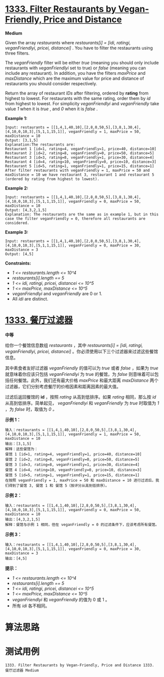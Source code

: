 # [1333. Filter Restaurants by Vegan-Friendly, Price and Distance][enTitle]

**Medium**

Given the array  *restaurants*  where  *restaurants[i] = [idi, ratingi, veganFriendlyi, pricei, distancei]* . You have to filter the restaurants using three filters.

The  *veganFriendly*  filter will be either  *true*  (meaning you should only include restaurants with  *veganFriendlyi*  set to true) or  *false*  (meaning you can include any restaurant). In addition, you have the filters  *maxPrice*  and  *maxDistance*  which are the maximum value for price and distance of restaurants you should consider respectively.

Return the array of restaurant  *IDs*  after filtering, ordered by **rating**  from highest to lowest. For restaurants with the same rating, order them by  *id*  from highest to lowest. For simplicity  *veganFriendlyi*  and  *veganFriendly*  take value  *1*  when it is  *true* , and  *0*  when it is  *false* .



**Example 1:** 

```
Input: restaurants = [[1,4,1,40,10],[2,8,0,50,5],[3,8,1,30,4],[4,10,0,10,3],[5,1,1,15,1]], veganFriendly = 1, maxPrice = 50, maxDistance = 10
Output: [3,1,5] 
Explanation:The restaurants are:
Restaurant 1 [id=1, rating=4, veganFriendly=1, price=40, distance=10]
Restaurant 2 [id=2, rating=8, veganFriendly=0, price=50, distance=5]
Restaurant 3 [id=3, rating=8, veganFriendly=1, price=30, distance=4]
Restaurant 4 [id=4, rating=10, veganFriendly=0, price=10, distance=3]
Restaurant 5 [id=5, rating=1, veganFriendly=1, price=15, distance=1] 
After filter restaurants with veganFriendly = 1, maxPrice = 50 and maxDistance = 10 we have restaurant 3, restaurant 1 and restaurant 5 (ordered by rating from highest to lowest). 

```

**Example 2:** 

```
Input: restaurants = [[1,4,1,40,10],[2,8,0,50,5],[3,8,1,30,4],[4,10,0,10,3],[5,1,1,15,1]], veganFriendly = 0, maxPrice = 50, maxDistance = 10
Output: [4,3,2,1,5]
Explanation: The restaurants are the same as in example 1, but in this case the filter veganFriendly = 0, therefore all restaurants are considered.

```

**Example 3:** 

```
Input: restaurants = [[1,4,1,40,10],[2,8,0,50,5],[3,8,1,30,4],[4,10,0,10,3],[5,1,1,15,1]], veganFriendly = 0, maxPrice = 30, maxDistance = 3
Output: [4,5]

```



**Constraints:** 

-  *1 <= restaurants.length <= 10^4*  
-  *restaurants[i].length == 5*  
-  *1 <= idi, ratingi, pricei, distancei <= 10^5*  
-  *1 <= maxPrice, maxDistance <= 10^5*  
-  *veganFriendlyi*  and  *veganFriendly*  are 0 or 1. 
- All  *idi*  are distinct.


# [1333. 餐厅过滤器][cnTitle]

**中等**

给你一个餐馆信息数组  *restaurants* ，其中  *restaurants[i] = [idi, ratingi, veganFriendlyi, pricei, distancei]* 。你必须使用以下三个过滤器来过滤这些餐馆信息。

其中素食者友好过滤器  *veganFriendly*  的值可以为  *true*  或者  *false* ，如果为  *true*  就意味着你应该只包括  *veganFriendlyi*  为 true 的餐馆，为  *false*  则意味着可以包括任何餐馆。此外，我们还有最大价格  *maxPrice*  和最大距离  *maxDistance*  两个过滤器，它们分别考虑餐厅的价格因素和距离因素的最大值。

过滤后返回餐馆的 **id** ，按照  *rating*  从高到低排序。如果  *rating*  相同，那么按  *id*  从高到低排序。简单起见，  *veganFriendlyi*  和  *veganFriendly*  为  *true*  时取值为  *1* ，为  *false*  时，取值为  *0 。* 



**示例 1：** 

```
输入：restaurants = [[1,4,1,40,10],[2,8,0,50,5],[3,8,1,30,4],[4,10,0,10,3],[5,1,1,15,1]], veganFriendly = 1, maxPrice = 50, maxDistance = 10
输出：[3,1,5] 
解释：这些餐馆为：
餐馆 1 [id=1, rating=4, veganFriendly=1, price=40, distance=10]
餐馆 2 [id=2, rating=8, veganFriendly=0, price=50, distance=5]
餐馆 3 [id=3, rating=8, veganFriendly=1, price=30, distance=4]
餐馆 4 [id=4, rating=10, veganFriendly=0, price=10, distance=3]
餐馆 5 [id=5, rating=1, veganFriendly=1, price=15, distance=1] 
在按照 veganFriendly = 1, maxPrice = 50 和 maxDistance = 10 进行过滤后，我们得到了餐馆 3, 餐馆 1 和 餐馆 5（按评分从高到低排序）。 

```

**示例 2：** 

```
输入：restaurants = [[1,4,1,40,10],[2,8,0,50,5],[3,8,1,30,4],[4,10,0,10,3],[5,1,1,15,1]], veganFriendly = 0, maxPrice = 50, maxDistance = 10
输出：[4,3,2,1,5]
解释：餐馆与示例 1 相同，但在 veganFriendly = 0 的过滤条件下，应该考虑所有餐馆。

```

**示例 3：** 

```
输入：restaurants = [[1,4,1,40,10],[2,8,0,50,5],[3,8,1,30,4],[4,10,0,10,3],[5,1,1,15,1]], veganFriendly = 0, maxPrice = 30, maxDistance = 3
输出：[4,5]

```



**提示：** 

-  *1 <= restaurants.length <= 10^4*  
-  *restaurants[i].length == 5*  
-  *1 <= idi, ratingi, pricei, distancei <= 10^5*  
-  *1 <= maxPrice, maxDistance <= 10^5*  
-  *veganFriendlyi*  和  *veganFriendly*  的值为 0 或 1 。 
- 所有  *idi*  各不相同。




# 算法思路

# 测试用例
```
1333. Filter Restaurants by Vegan-Friendly, Price and Distance 1333. 餐厅过滤器 Medium
```

[enTitle]: https://leetcode.com/problems/filter-restaurants-by-vegan-friendly-price-and-distance/
[cnTitle]: https://leetcode-cn.com/problems/filter-restaurants-by-vegan-friendly-price-and-distance/
